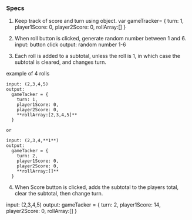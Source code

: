 ### Specs
1. Keep track of score and turn using object.
    var gameTracker=
    {
      turn: 1,
      player1Score: 0,
      player2Score: 0,
      rollArray:[]
    }

2. When roll button is clicked, generate random number between 1 and 6.
    input: button click
    output: random number 1-6

3. Each roll is added to a subtotal, unless the roll is 1, in which case the subtotal is cleared, and changes turn.

  example of 4 rolls

    input: (2,3,4,5)
    output:
      gameTacker = {
        turn: 1,
        player1Score: 0,
        player2Score: 0,
        **rollArray:[2,3,4,5]**
      }

    or

    input: (2,3,4,**1**)
    output:
      gameTacker = {
        turn: 2,
        player1Score: 0,
        player2Score: 0,
        **rollArray:[]**
      }

4. When Score button is clicked, adds the subtotal to the players total, clear the subtotal, then change turn.

  input: (2,3,4,5)
  output:
    gameTacker = {
      turn: 2,
      player1Score: 14,
      player2Score: 0,
      rollArray:[]
    }
